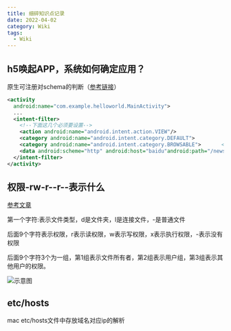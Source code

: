 ```yaml
---
title: 细碎知识点记录
date: 2022-04-02
category: Wiki
tags:
  - Wiki
---
```


<!-- more -->

## h5唤起APP，系统如何确定应用？

原生可注册对schema的判断（[参考链接](https://www.cnblogs.com/zhang-cb/p/7093769.html)）
```xml
<activity
  android:name="com.example.helloworld.MainActivity">
  ...　
  <intent-filter>
    <!--下面这几个必须要设置-->
    <action android:name="android.intent.action.VIEW"/>   
    <category android:name="android.intent.category.DEFAULT">             
    <category android:name="android.intent.category.BROWSABLE">　　　　<!--协议部分-->
    <data android:scheme="http" android:host="baidu"android:path="/news" android:port="8080"/>    
  </intent-filter> 
</activity>
```

## 权限-rw-r--r--表示什么

[参考文章](https://www.runoob.com/linux/linux-comm-chmod.html)

第一个字符:表示文件类型，d是文件夹，l是连接文件，-是普通文件

后面9个字符表示权限，r表示读权限，w表示写权限，x表示执行权限，-表示没有权限

后面9个字符3个为一组，第1组表示文件所有者，第2组表示用户组，第3组表示其他用户的权限。

![示意图](https://www.runoob.com/wp-content/uploads/2014/08/file-permissions-rwx.jpg)

## etc/hosts

mac etc/hosts文件中存放域名对应ip的解析